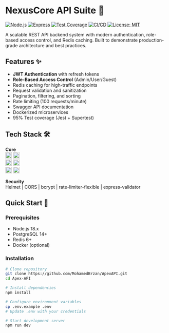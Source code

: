 # NexusCore API Suite 🚀

[![Node.js](https://img.shields.io/badge/Node.js-18.x-green)](https://nodejs.org/)
[![Express](https://img.shields.io/badge/Express-5.x-blue)](https://expressjs.com/)
[![Test Coverage](https://img.shields.io/badge/coverage-95%25-brightgreen)](https://github.com/MohamedBrzan/ApexAPI.git)
[![CI/CD](https://github.com/MohamedBrzan/ApexAPI.git/actions/workflows/main.yml/badge.svg)](https://github.com/MohamedBrzan/ApexAPI.git/actions)
[![License: MIT](https://img.shields.io/badge/License-MIT-yellow.svg)](https://opensource.org/licenses/MIT)

A scalable REST API backend system with modern authentication, role-based access control, and Redis caching. Built to demonstrate production-grade architecture and best practices.

<!-- **Live Demo**: [https://nexuscore.herokuapp.com/api-docs](https://nexuscore.herokuapp.com/api-docs)
**Postman Collection**: [![Run in Postman](https://run.pstmn.io/button.svg)](https://your-postman-link) -->

## Features ✨

- **JWT Authentication** with refresh tokens
- **Role-Based Access Control** (Admin/User/Guest)
- Redis caching for high-traffic endpoints
- Request validation and sanitization
- Pagination, filtering, and sorting
- Rate limiting (100 requests/minute)
- Swagger API documentation
- Dockerized microservices
- 95% Test coverage (Jest + Supertest)

## Tech Stack 🛠️

**Core**  
<img src="https://img.shields.io/badge/Node.js-339933?logo=nodedotjs&logoColor=white" height="20"> <img src="https://img.shields.io/badge/Express-000000?logo=express&logoColor=white" height="20">  
<img src="https://img.shields.io/badge/PostgreSQL-4169E1?logo=postgresql&logoColor=white" height="20"> <img src="https://img.shields.io/badge/Redis-DC382D?logo=redis&logoColor=white" height="20">  
<img src="https://img.shields.io/badge/Prisma-2D3748?logo=prisma&logoColor=white" height="20"> <img src="https://img.shields.io/badge/Jest-C21325?logo=jest&logoColor=white" height="20">

**Security**  
Helmet | CORS | bcrypt | rate-limiter-flexible | express-validator

## Quick Start 🚦

### Prerequisites

- Node.js 18.x
- PostgreSQL 14+
- Redis 6+
- Docker (optional)

### Installation

```bash
# Clone repository
git clone https://github.com/MohamedBrzan/ApexAPI.git
cd Apex-API

# Install dependencies
npm install

# Configure environment variables
cp .env.example .env
# Update .env with your credentials

# Start development server
npm run dev
```
